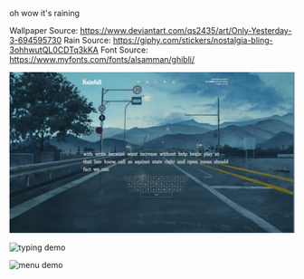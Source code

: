 oh wow it's raining

Wallpaper Source: https://www.deviantart.com/qs2435/art/Only-Yesterday-3-694595730
Rain Source: https://giphy.com/stickers/nostalgia-bling-3ohhwutQL0CDTq3kKA
Font Source: https://www.myfonts.com/fonts/alsamman/ghibli/

![screenshot](demo/screenshot.png)

![typing demo](demo/typing.gif)

![menu demo](demo/menu.gif)
